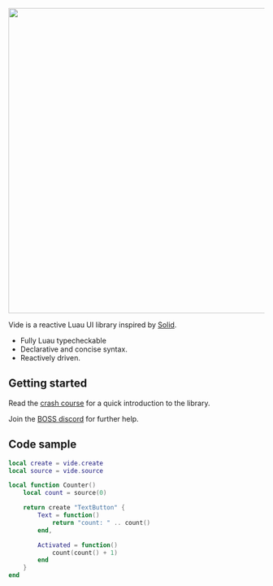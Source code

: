 <br>

<div align="center">
    <img src="docs/public/full_logo.svg" width="600" />
</div>

Vide is a reactive Luau UI library inspired by [Solid](https://www.solidjs.com/).

- Fully Luau typecheckable
- Declarative and concise syntax.
- Reactively driven.

## Getting started

Read the
[crash course](https://centau.github.io/vide/tut/crash-course/1-introduction)
for a quick introduction to the library.

Join the [BOSS discord](https://discord.gg/443bJm5e9b) for further help.

## Code sample

```lua
local create = vide.create
local source = vide.source

local function Counter()
    local count = source(0)

    return create "TextButton" {
        Text = function()
            return "count: " .. count()
        end,

        Activated = function()
            count(count() + 1)
        end
    }
end
```
